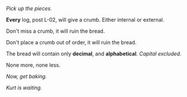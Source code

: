 *Pick up the pieces.*

**Every** log, post L-02, will give a crumb. Either internal or external.

Don't miss a crumb, it will ruin the bread.

Don't place a crumb out of order, it will ruin the bread.

The bread will contain only **decimal**, and **alphabetical**. *Capital excluded*.

None more, none less.

*Now, get baking.*

*Kurt is waiting.*
